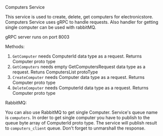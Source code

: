 Computers Service

This service is used to create, delete, get computers for electronicstore.
Computers Service uses gRPC to handle requests. Also handler for getting 
single computer can be used with rabbitMQ.

gRPC server runs on port 8003

Methods:

1. `GetComputer` needs ComputerId data type as a request. Returns Computer proto type
2. `GetComputers` needs empty GetComputersRequest data type as a request. Retuns ComputersList protoType
3. `CreateComputer` needs Computer data type as a request. Returns Computer proto type
4. `DeleteComputer` needs ComputerId data type as a request. Returns Computer proto type

RabbitMQ:

You can also use RabbitMQ to get single Computer. Service's queue name is `computers`. In order
to get single computer you have to publish to the queue byte array of ComputerId proto type. The
service will publish result to `computers_client` queue. Don't forget to unmarshall the response.